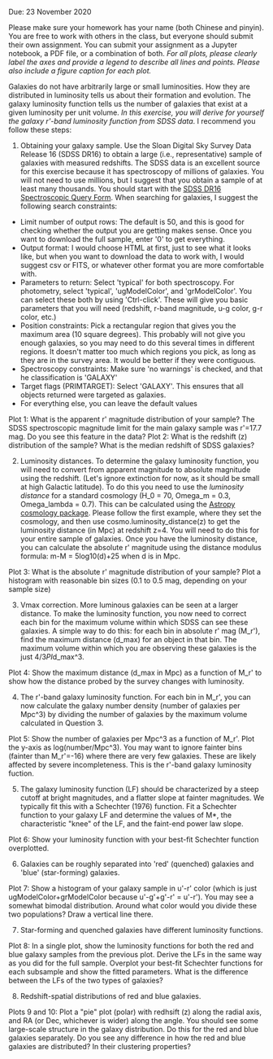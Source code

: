 Due: 23 November 2020

Please make sure your homework has your name (both Chinese and pinyin). You are free to work with others in the class, but everyone should submit their own assignment. You can submit your assignment as a Jupyter notebook, a PDF file, or a combination of both. *For all plots, please clearly label the axes and provide a legend to describe all lines and points. Please also include a figure caption for each plot.*


Galaxies do not have arbitrarily large or small luminosities. How they are distributed in luminosity tells us about their formation and evolution. The galaxy luminosity function tells us the number of galaxies that exist at a given luminosity per unit volume. *In this exercise, you will derive for yourself the galaxy r'-band luminosity function from SDSS data*. I recommend you follow these steps:

1. Obtaining your galaxy sample. Use the Sloan Digital Sky Survey Data Release 16 (SDSS DR16) to obtain a large (i.e., representative) sample of galaxies with measured redshifts. The SDSS data is an excellent source for this exercise because it has spectroscopy of millions of galaxies. You will not need to use millions, but I suggest that you obtain a sample of at least many thousands. You should start with the [SDSS DR16 Spectroscopic Query Form](http://skyserver.sdss.org/dr16/en/tools/search/SQS.aspx). When searching for galaxies, I suggest the following search constraints:

* Limit number of output rows: The default is 50, and this is good for checking whether the output you are getting makes sense. Once you want to download the full sample, enter '0' to get everything.
* Output format: I would choose HTML at first, just to see what it looks like, but when you want to download the data to work with, I would suggest csv or FITS, or whatever other format you are more comfortable with.
* Parameters to return: Select 'typical' for both spectroscopy. For photometry, select 'typical', 'ugModelColor', and 'grModelColor'. You can select these both by using 'Ctrl-click'. These will give you basic parameters that you will need (redshift, r-band magnitude, u-g color, g-r color, etc.)
* Position constraints: Pick a rectangular region that gives you the maximum area (10 square degrees). This probably will not give you enough galaxies, so you may need to do this several times in different regions. It doesn't matter too much which regions you pick, as long as they are in the survey area. It would be better if they were contiguous.
* Spectroscopy constraints: Make sure 'no warnings' is checked, and that he classification is 'GALAXY'
* Target flags (PRIMTARGET): Select 'GALAXY'. This ensures that all objects returned were targeted as galaxies.
* For everything else, you can leave the default values

Plot 1: What is the apparent r' magnitude distribution of your sample? The SDSS spectroscopic magnitude limit for the main galaxy sample was r'=17.7 mag. Do you see this feature in the data?
Plot 2: What is the redshift (z) distribution of the sample? What is the median redshift of SDSS galaxies?

2. Luminosity distances. To determine the galaxy luminosity function, you will need to convert from apparent magnitude to absolute magnitude using the redshift. (Let's ignore extinction for now, as it should be small at high Galactic latitude). To do this you need to use the *luminosity distance* for a standard cosmology (H_0 = 70, Omega_m = 0.3, Omega_lambda = 0.7). This can be calculated using the [Astropy cosmology package](https://docs.astropy.org/en/stable/cosmology/index.html). Please follow the first example, where they set the cosmology, and then use cosmo.luminosity_distance(z) to get the luminosity distance (in Mpc) at redshift z=4. You will need to do this for your entire sample of galaxies. Once you have the luminosity distance, you can calculate the absolute r' magnitude using the distance modulus formula: m-M = 5log10(d)+25 when d is in Mpc.

Plot 3: What is the absolute r' magnitude distribution of your sample? Plot a histogram with reasonable bin sizes (0.1 to 0.5 mag, depending on your sample size)

3. Vmax correction. More luminous galaxies can be seen at a larger distance. To make the luminosity function, you now need to correct each bin for the maximum volume within which SDSS can see these galaxies. A simple way to do this: for each bin in absolute r' mag (M_r'), find the maximum distance (d_max) for an object in that bin. The maximum volume within which you are observing these galaxies is the just 4/3*PI*d_max^3. 

Plot 4: Show the maximum distance (d_max in Mpc) as a function of M_r' to show how the distance probed by the survey changes with luminosity.

4. The r'-band galaxy luminosity function. For each bin in M_r', you can now calculate the galaxy number density (number of galaxies per Mpc^3) by dividing the number of galaxies by the maximum volume calculated in Question 3. 

Plot 5: Show the number of galaxies per Mpc^3 as a function of M_r'. Plot the y-axis as log(number/Mpc^3). You may want to ignore fainter bins (fainter than M_r'=-16) where there are very few galaxies. These are likely affected by severe incompleteness. This is the r'-band galaxy luminosity fuction. 

5. The galaxy luminosity function (LF) should be characterized by a steep cutoff at bright magnitudes, and a flatter slope at fainter magnitudes. We typically fit this with a Schechter (1976) function. Fit a Schechter function to your galaxy LF and determine the values of M*, the characteristic "knee" of the LF, and the faint-end power law slope.

Plot 6: Show your luminosity function with your best-fit Schechter function overplotted. 

6. Galaxies can be roughly separated into 'red' (quenched) galaxies and 'blue' (star-forming) galaxies.

Plot 7: Show a histogram of your galaxy sample in u'-r' color (which is just ugModelColor+grModelColor because u'-g'+g'-r' = u'-r'). You may see a somewhat bimodal distribution. Around what color would you divide these two populations? Draw a vertical line there.

7. Star-forming and quenched galaxies have different luminosity functions.

Plot 8: In a single plot, show the luminosity functions for both the red and blue galaxy samples from the previous plot. Derive the LFs in the same way as you did for the full sample. Overplot your best-fit Schechter functions for each subsample and show the fitted parameters. What is the difference between the LFs of the two types of galaxies? 

8. Redshift-spatial distributions of red and blue galaxies.

Plots 9 and 10: Plot a "pie" plot (polar) with redhsift (z) along the radial axis, and RA (or Dec, whichever is wider) along the angle. You should see some large-scale structure in the galaxy distribution. Do this for the red and blue galaxies separately. Do you see any difference in how the red and blue galaxies are distributed? In their clustering properties?
